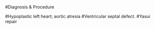 #Diagnosis & Procedure

#Hypoplastic left heart; aortic atresia
#Ventricular septal defect.
#Yasui repair
